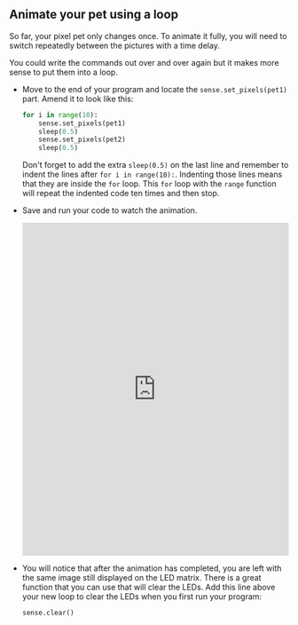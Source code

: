 ## Animate your pet using a loop

So far, your pixel pet only changes once. To animate it fully, you will need to switch repeatedly between the pictures with a time delay. 

You could write the commands out over and over again but it makes more sense to put them into a loop. 

- Move to the end of your program and locate the `sense.set_pixels(pet1)` part. Amend it to look like this:

	```python
    for i in range(10):
        sense.set_pixels(pet1)
        sleep(0.5)
        sense.set_pixels(pet2)
        sleep(0.5)
	```
	
	Don't forget to add the extra `sleep(0.5)` on the last line and remember to indent the lines after `for i in range(10):`. Indenting those lines means that they are inside the `for` loop. This `for` loop with the `range` function will repeat the indented code ten times and then stop.

- Save and run your code to watch the animation.


    <iframe src="https://trinket.io/embed/python/3b41d00de6" width="100%" height="600" frameborder="0" marginwidth="0" marginheight="0" allowfullscreen></iframe>


- You will notice that after the animation has completed, you are left with the same image still displayed on the LED matrix. There is a great function that you can use that will clear the LEDs. Add this line above your new loop to clear the LEDs when you first run your program:

	```python
	sense.clear()
	```

